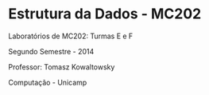 Estrutura da Dados - MC202
=======

Laboratórios de MC202: Turmas E e F

Segundo Semestre - 2014

Professor: Tomasz Kowaltowsky

Computação - Unicamp
